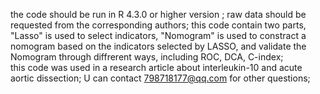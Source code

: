 the code should be run in R 4.3.0 or higher version ;
raw data should be requested from the corresponding authors; 
this code contain two parts, "Lasso" is used to select indicators, "Nomogram" is used to constract a nomogram based on the indicators selected by LASSO, and validate the Nomogram through diffrerent ways, including ROC, DCA, C-index;  
this code was used in a research article about interleukin-10 and acute aortic dissection; 
U can contact 798718177@qq.com for other questions;
